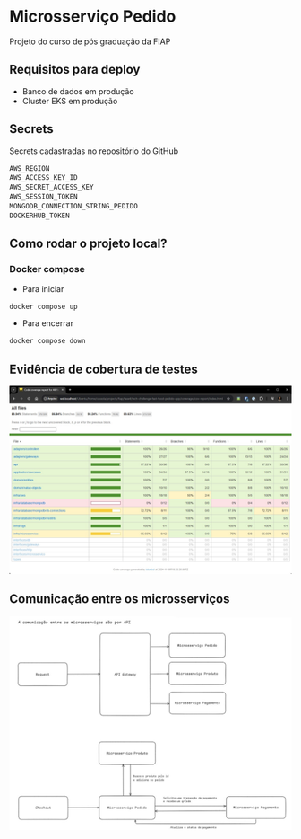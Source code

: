 # Microsserviço Pedido
Projeto do curso de pós graduação da FIAP

## Requisitos para deploy
- Banco de dados em produção
- Cluster EKS em produção

## Secrets
Secrets cadastradas no repositório do GitHub

```bash
AWS_REGION
AWS_ACCESS_KEY_ID
AWS_SECRET_ACCESS_KEY
AWS_SESSION_TOKEN
MONGODB_CONNECTION_STRING_PEDIDO
DOCKERHUB_TOKEN
```

## Como rodar o projeto local?
### Docker compose
- Para iniciar
```bash
docker compose up
```
- Para encerrar
```bash
docker compose down
```

## Evidência de cobertura de testes

![Evidência de cobertura de testes](pedido_coverage.jpg)

## Comunicação entre os microsserviços

![Comunicação entre os microsserviços](comunicacao_microsservicos.jpg)
